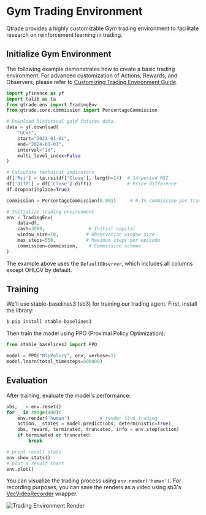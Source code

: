 # Gym Trading Environment

Qtrade provides a highly customizable Gym trading environment to facilitate research on reinforcement learning in trading.

## Initialize Gym Environment

The following example demonstrates how to create a basic trading environment. For advanced customization of Actions, Rewards, and Observers, please refer to [Customizing Trading Environment Guide](customize_environment.md).

```python
import yfinance as yf
import talib as ta
from qtrade.env import TradingEnv
from qtrade.core.commission import PercentageCommission

# Download historical gold futures data
data = yf.download(
    "GC=F", 
    start="2023-01-01", 
    end="2024-01-01", 
    interval="1d",
    multi_level_index=False
)

# Calculate technical indicators
df['Rsi'] = ta.rsi(df['Close'], length=14)  # 14-period RSI
df['Diff'] = df['Close'].diff()             # Price difference
df.dropna(inplace=True)

commission = PercentageCommission(0.001)     # 0.1% commission per trade

# Initialize trading environment
env = TradingEnv(
    data=df, 
    cash=3000,                # Initial capital
    window_size=10,          # Observation window size
    max_steps=550,           # Maximum steps per episode
    commission=commission,    # Commission scheme
)
```

The example above uses the `DefaultObserver`, which includes all columns except OHLCV by default.

## Training

We'll use stable-baselines3 (sb3) for training our trading agent. First, install the library:

```bash
$ pip install stable-baselines3
```

Then train the model using PPO (Proximal Policy Optimization):

```python
from stable_baselines3 import PPO

model = PPO("MlpPolicy", env, verbose=1)
model.learn(total_timesteps=500000)
```

## Evaluation

After training, evaluate the model's performance:

```python
obs, _ = env.reset()
for _ in range(400):
    env.render('human')           # render live trading
    action, _states = model.predict(obs, deterministic=True)
    obs, reward, terminated, truncated, info = env.step(action)
    if terminated or truncated:
        break

# print result stats
env.show_stats()
# plot a result chart 
env.plot()
```

You can visualize the trading process using `env.render('human')`. For recording purposes, you can save the renders as a video using sb3's [VecVideoRecorder](https://stable-baselines3.readthedocs.io/en/master/guide/examples.html#record-a-video) wrapper.

![Trading Environment Render](../_static/render_rgb.gif)
